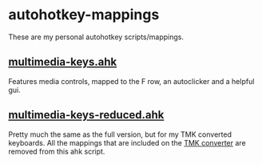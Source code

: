 # autohotkey-mappings

These are my personal autohotkey scripts/mappings.

## [multimedia-keys.ahk](https://github.com/conobarry/autohotkey-mappings/blob/master/multimedia-keys.ahk)

Features media controls, mapped to the F row, an autoclicker and a helpful gui.

## [multimedia-keys-reduced.ahk](https://github.com/conobarry/autohotkey-mappings/blob/master/multimedia-keys-reduced.ahk)

Pretty much the same as the full version, but for my TMK converted keyboards. All the mappings that are included on the [TMK converter](https://github.com/conobarry/tmk_keyboard) are removed from this ahk script.
